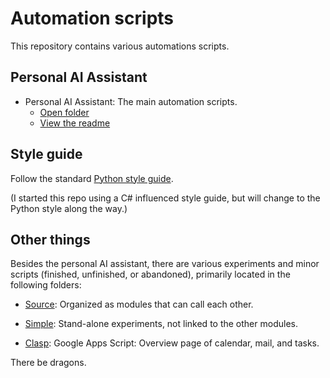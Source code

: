 # Automation scripts

This repository contains various automations scripts.


## Personal AI Assistant

- Personal AI Assistant: The main automation scripts.
  - [Open folder](Source/Flows/PersonalAssistant)
  - [View the readme](Source/Flows/PersonalAssistant/Readme.md)


## Style guide

Follow the standard [Python style guide](https://pep8.org/).

(I started this repo using a C# influenced style guide,
but will change to the Python style along the way.)


## Other things

Besides the personal AI assistant, there are various experiments and minor scripts (finished, unfinished, or abandoned), primarily located in the following folders:

- [Source](Source): Organized as modules that can call each other.

- [Simple](Simple): Stand-alone experiments, not linked to the other modules.

- [Clasp](Clasp): Google Apps Script: Overview page of calendar, mail, and tasks.

There be dragons.